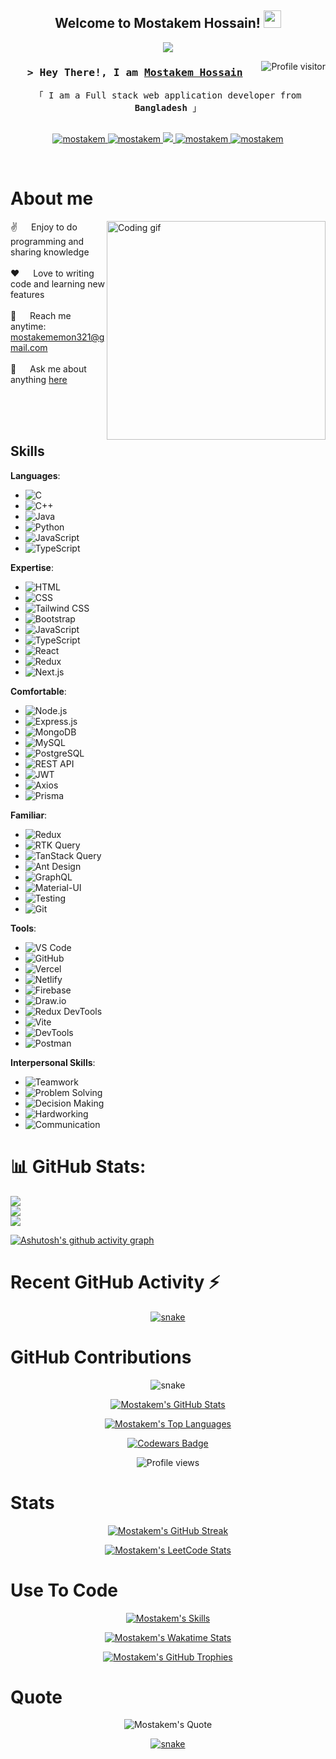 <!-- Header -->
<h2 align="center">
  Welcome to Mostakem Hossain!
  <img src="https://media.giphy.com/media/hvRJCLFzcasrR4ia7z/giphy.gif" width="28">
</h2>

<!-- Typing SVG -->
<p align="center">
  <a href="https://github.com/MostakemHossain"><img src="https://readme-typing-svg.herokuapp.com/?lines=Self%20Taught%20Programmer;Front%20End%20Developer;1.5%2B%20years%20of%20coding%20experience;Always%20learning%20new%20things&center=true&width=380&height=45"></a>
</p>

<a href="https://komarev.com/ghpvc/?username=mostakemHossain">
  <img align="right" src="https://komarev.com/ghpvc/?username=MostakemHossain&label=Visitors&color=0e75b6&style=flat" alt="Profile visitor" />
</a>

<!-- Intro -->
<h3 align="center">
  <samp>&gt; Hey There!, I am
    <b><a target="_blank" href="#">Mostakem Hossain</a></b>
  </samp>
</h3>

<p align="center">
  <samp>
    「 I am a Full stack web application developer from <b>Bangladesh</b> 」
    <br>
    <br>
  </samp>
</p>

<p align="center">
  <a href="#" target="blank">
    <img src="https://img.shields.io/badge/Website-DC143C?style=for-the-badge&logo=medium&logoColor=white" alt="mostakem" />
  </a>
  <a href="https://linkedin.com/in//mostakem-hossain-a43a85218/" target="_blank">
    <img src="https://img.shields.io/badge/LinkedIn-0077B5?style=for-the-badge&logo=linkedin&logoColor=white" alt="mostakem"/>
  </a>
  <a href="#" target="_blank">
    <img src="https://img.shields.io/badge/Twitter-1DA1F2?style=for-the-badge&logo=twitter&logoColor=white" />
  </a>
  <a href="#" target="_blank">
    <img src="https://img.shields.io/badge/Instagram-fe4164?style=for-the-badge&logo=instagram&logoColor=white" alt="mostakem" />
  </a> 
  <a href="https://facebook.com/emon.mostakem.5661/" target="_blank">
    <img src="https://img.shields.io/badge/Facebook-20BEFF?&style=for-the-badge&logo=facebook&logoColor=white" alt="mostakem"  />
  </a>
</p>
<br />

<!-- About Section -->
# About me

<p>
  <img align="right" width="350" src="/assets/programmer.gif" alt="Coding gif" />
  
  ✌️ &emsp; Enjoy to do programming and sharing knowledge <br/><br/>
  ❤️ &emsp; Love to writing code and learning new features<br/><br/>
  📧 &emsp; Reach me anytime: mostakememon321@gmail.com<br/><br/>
  💬 &emsp; Ask me about anything [here](https://github.com/mostakemHossain/mostakemHossain/issues)
</p>

<br/>
<br/>
<br/>

## Skills

**Languages**:
- ![C](https://img.shields.io/badge/C-A8B9CC?style=for-the-badge&logo=c&logoColor=white)
- ![C++](https://img.shields.io/badge/C++-00599C?style=for-the-badge&logo=cplusplus&logoColor=white)
- ![Java](https://img.shields.io/badge/Java-007396?style=for-the-badge&logo=java&logoColor=white)
- ![Python](https://img.shields.io/badge/Python-3776AB?style=for-the-badge&logo=python&logoColor=white)
- ![JavaScript](https://img.shields.io/badge/JavaScript-F7DF1E?style=for-the-badge&logo=javascript&logoColor=black)
- ![TypeScript](https://img.shields.io/badge/TypeScript-007ACC?style=for-the-badge&logo=typescript&logoColor=white)

**Expertise**:
- ![HTML](https://img.shields.io/badge/HTML-E34F26?style=for-the-badge&logo=html5&logoColor=white)
- ![CSS](https://img.shields.io/badge/CSS-1572B6?style=for-the-badge&logo=css3&logoColor=white)
- ![Tailwind CSS](https://img.shields.io/badge/Tailwind_CSS-38B2AC?style=for-the-badge&logo=tailwindcss&logoColor=white)
- ![Bootstrap](https://img.shields.io/badge/Bootstrap-563D7C?style=for-the-badge&logo=bootstrap&logoColor=white)
- ![JavaScript](https://img.shields.io/badge/JavaScript-F7DF1E?style=for-the-badge&logo=javascript&logoColor=black)
- ![TypeScript](https://img.shields.io/badge/TypeScript-007ACC?style=for-the-badge&logo=typescript&logoColor=white)
- ![React](https://img.shields.io/badge/React-61DAFB?style=for-the-badge&logo=react&logoColor=black)
- ![Redux](https://img.shields.io/badge/Redux-764ABC?style=for-the-badge&logo=redux&logoColor=white)
- ![Next.js](https://img.shields.io/badge/Next.js-000000?style=for-the-badge&logo=nextdotjs&logoColor=white)

**Comfortable**:
- ![Node.js](https://img.shields.io/badge/Node.js-339933?style=for-the-badge&logo=nodedotjs&logoColor=white)
- ![Express.js](https://img.shields.io/badge/Express.js-000000?style=for-the-badge&logo=express&logoColor=white)
- ![MongoDB](https://img.shields.io/badge/MongoDB-47A248?style=for-the-badge&logo=mongodb&logoColor=white)
- ![MySQL](https://img.shields.io/badge/MySQL-4479A1?style=for-the-badge&logo=mysql&logoColor=white)
- ![PostgreSQL](https://img.shields.io/badge/PostgreSQL-336791?style=for-the-badge&logo=postgresql&logoColor=white)
- ![REST API](https://img.shields.io/badge/REST-02569B?style=for-the-badge&logo=rest&logoColor=white)
- ![JWT](https://img.shields.io/badge/JWT-000000?style=for-the-badge&logo=jsonwebtokens&logoColor=white)
- ![Axios](https://img.shields.io/badge/Axios-5A29E4?style=for-the-badge&logo=axios&logoColor=white)
- ![Prisma](https://img.shields.io/badge/Prisma-2D3748?style=for-the-badge&logo=prisma&logoColor=white)

**Familiar**:
- ![Redux](https://img.shields.io/badge/Redux-764ABC?style=for-the-badge&logo=redux&logoColor=white)
- ![RTK Query](https://img.shields.io/badge/RTK_Query-764ABC?style=for-the-badge&logo=redux&logoColor=white)
- ![TanStack Query](https://img.shields.io/badge/TanStack_Query-FF4154?style=for-the-badge&logo=reactquery&logoColor=white)
- ![Ant Design](https://img.shields.io/badge/Ant_Design-0170FE?style=for-the-badge&logo=antdesign&logoColor=white)
- ![GraphQL](https://img.shields.io/badge/GraphQL-E10098?style=for-the-badge&logo=graphql&logoColor=white)
- ![Material-UI](https://img.shields.io/badge/Material_UI-0081CB?style=for-the-badge&logo=mui&logoColor=white)
- ![Testing](https://img.shields.io/badge/Testing-E34F26?style=for-the-badge&logo=testing&logoColor=white)
- ![Git](https://img.shields.io/badge/Git-F05032?style=for-the-badge&logo=git&logoColor=white)

**Tools**:
- ![VS Code](https://img.shields.io/badge/VS_Code-0078D4?style=for-the-badge&logo=visualstudiocode&logoColor=white)
- ![GitHub](https://img.shields.io/badge/GitHub-181717?style=for-the-badge&logo=github&logoColor=white)
- ![Vercel](https://img.shields.io/badge/Vercel-000000?style=for-the-badge&logo=vercel&logoColor=white)
- ![Netlify](https://img.shields.io/badge/Netlify-00C7B7?style=for-the-badge&logo=netlify&logoColor=white)
- ![Firebase](https://img.shields.io/badge/Firebase-FFCA28?style=for-the-badge&logo=firebase&logoColor=black)
- ![Draw.io](https://img.shields.io/badge/Draw.io-F08705?style=for-the-badge&logo=drawdotio&logoColor=white)
- ![Redux DevTools](https://img.shields.io/badge/Redux_DevTools-764ABC?style=for-the-badge&logo=redux&logoColor=white)
- ![Vite](https://img.shields.io/badge/Vite-646CFF?style=for-the-badge&logo=vite&logoColor=white)
- ![DevTools](https://img.shields.io/badge/DevTools-000000?style=for-the-badge&logo=googlechrome&logoColor=white)
- ![Postman](https://img.shields.io/badge/Postman-FF6C37?style=for-the-badge&logo=postman&logoColor=white)

**Interpersonal Skills**:
- ![Teamwork](https://img.shields.io/badge/Teamwork-2A9D8F?style=for-the-badge&logo=teamviewer&logoColor=white)
- ![Problem Solving](https://img.shields.io/badge/Problem_Solving-FFC107?style=for-the-badge&logo=hackthebox&logoColor=white)
- ![Decision Making](https://img.shields.io/badge/Decision_Making-0077B5?style=for-the-badge&logo=buffer&logoColor=white)
- ![Hardworking](https://img.shields.io/badge/Hardworking-F43F5E?style=for-the-badge&logo=icon&logoColor=white)
- ![Communication](https://img.shields.io/badge/Communication-1DA1F2?style=for-the-badge&logo=slack&logoColor=white)

<!-- GitHub Stats -->
# 📊 GitHub Stats:
![](https://github-readme-stats.vercel.app/api?username=MostakemHossain&theme=radical&hide_border=false&include_all_commits=false&count_private=false)<br/>
![](https://github-readme-streak-stats.herokuapp.com/?user=MostakemHossain&theme=radical&hide_border=false)<br/>
![](https://github-readme-stats.vercel.app/api/top-langs/?username=MostakemHossain&theme=radical&hide_border=false&include_all_commits=false&count_private=false&layout=compact)

<!-- Contribution Graph -->
[![Ashutosh's github activity graph](https://github-readme-activity-graph.cyclic.app/graph?username=MostakemHossain&bg_color=1a1b27&color=be90f2&line=638fda&point=35aaa2&area=true&hide_border=true)](https://github.com/MostakemHossain)

<!-- Recent GitHub Activity -->
# Recent GitHub Activity ⚡
<!--GITHUB_ACTIVITY:{"rows": 5, "raw": true}-->
<p align="center">
  <a href="https://github.com/mostakemHossain"><img src="https://github.com/mostakemHossain/mostakemHossain/raw/master/assets/github-contribution-grid-snake.svg" alt="snake"></a>
</p>

<!-- GitHub Contributions -->
# GitHub Contributions
<p align="center">
  <img src="https://github.com/mostakemHossain/mostakemHossain/raw/master/assets/github-contribution-grid-snake.svg" alt="snake">
</p>

<p align="center">
  <a href="https://github.com/mostakemHossain/MostakemHossain">
    <img src="https://github-readme-stats.vercel.app/api?username=mostakemHossain&theme=radical&show_icons=true&count_private=true" alt="Mostakem's GitHub Stats"/>
  </a>
</p>

<!-- Language Section -->
<p align="center">
  <a href="https://github.com/mostakemHossain">
    <img src="https://github-readme-stats.vercel.app/api/top-langs/?username=mostakemHossain&theme=radical&layout=compact&langs_count=10" alt="Mostakem's Top Languages"/>
  </a>
</p>

<!-- Codewars -->
<p align="center">
  <a href="https://www.codewars.com/users/mostakemHossain">
    <img src="https://www.codewars.com/users/mostakemHossain/badges/micro" alt="Codewars Badge"/>
  </a>
</p>

<!-- Profile View Counter -->
<p align="center">
  <img src="https://komarev.com/ghpvc/?username=mostakemHossain&label=Profile%20views&color=0e75b6&style=flat" alt="Profile views" />
</p>

<!-- Stats Section -->
# Stats

<p align="center">
  <a href="https://github.com/MostakemHossain">
    <img src="https://github-readme-streak-stats.herokuapp.com?user=MostakemHossain&theme=radical" alt="Mostakem's GitHub Streak"/>
  </a>
</p>

<!-- LeetCode Stats -->
<p align="center">
  <a href="https://leetcode.com/mostakemHossain/">
    <img src="https://leetcard.jacoblin.cool/mostakemHossain?ext=contest&theme=unicorn" alt="Mostakem's LeetCode Stats"/>
  </a>
</p>

<!-- Use To Code -->
# Use To Code

<p align="center">
  <a href="https://github.com/MostakemHossain">
    <img src="https://skillicons.dev/icons?i=c,cpp,java,python,js,ts,html,css,tailwind,bootstrap,react,redux,nextjs,nodejs,express,mongodb,mysql,postgresql,restapi,jwt,axios,prisma,antdesign,graphql,materialui,testing,git,vscode,github,vercel,netlify,firebase,drawio,reduxdevtools,vite,devtools,postman&perline=6" alt="Mostakem's Skills"/>
  </a>
</p>

<!-- Wakatime -->
<p align="center">
  <a href="https://wakatime.com/@mostakemHossain">
    <img src="https://github-readme-stats.vercel.app/api/wakatime?username=mostakemHossain&theme=radical&layout=compact" alt="Mostakem's Wakatime Stats"/>
  </a>
</p>

<!-- Trophy Section -->
<p align="center">
  <a href="https://github.com/MostakemHossain">
    <img src="https://github-profile-trophy.vercel.app/?username=MostakemHossain&theme=radical&no-bg=true&no-frame=false&column=7" alt="Mostakem's GitHub Trophies"/>
  </a>
</p>

<!-- Quote Section -->
# Quote

<p align="center">
  <img src="https://quotes-github-readme.vercel.app/api?type=horizontal&theme=radical" alt="Mostakem's Quote"/>
</p>

<!-- Footer Section -->
<p align="center">
  <a href="https://github.com/MostakemHossain">
    <img src="https://github.com/MostakemHossain/MostakemHossain/raw/master/assets/github-contribution-grid-snake.svg" alt="snake"/>
  </a>
</p>
